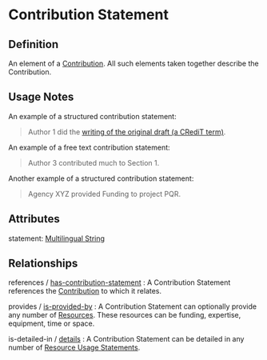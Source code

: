 # Contribution Statement

## Definition
An element of a [Contribution](../entities/Contribution.md). All such elements taken together describe the Contribution.

## Usage Notes
An example of a structured contribution statement:

> Author 1 did the [writing of the original draft (a CRediT term)](https://credit.niso.org/contributor-roles/writing-original-draft/).

An example of a free text contribution statement:

> Author 3 contributed much to Section 1.

Another example of a structured contribution statement:

> Agency XYZ provided Funding to project PQR.

## Attributes
statement: [Multilingual String](../datatypes/Multilingual_String.md)

## Relationships

<a name="rel__references">references</a> / [has-contribution-statement](../entities/Contribution.md#user-content-rel__has-contribution-statement) : A Contribution Statement references the [Contribution](../entities/Contribution.md) to which it relates.

<a name="rel__provides">provides</a> / [is-provided-by](../entities/Resource.md#user-content-rel__is-provided-by) : A Contribution Statement can optionally provide any number of [Resources](../entities/Resource.md). These resources can be funding, expertise, equipment, time or space.

<a name="rel__is-detailed-in">is-detailed-in</a> / [details](../entities/Resource_Usage_Statement.md#user-content-rel__details) : A Contribution Statement can be detailed in any number of [Resource Usage Statements](../entities/Resource_Usage_Statement.md).
